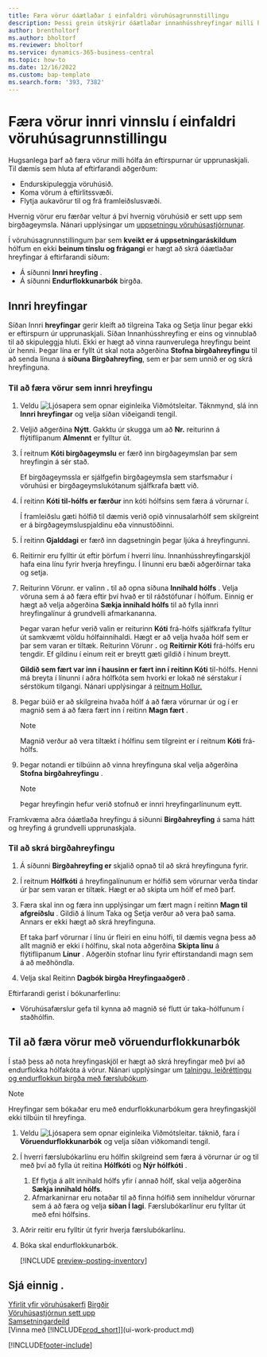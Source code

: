 ```yaml
---
title: Færa vörur óáætlaðar í einfaldri vöruhúsagrunnstillingu
description: Þessi grein útskýrir óáætlaðar innanhússhreyfingar milli hólfa án eftirspurnar úr upprunaskjali.
author: brentholtorf
ms.author: bholtorf
ms.reviewer: bholtorf
ms.service: dynamics-365-business-central
ms.topic: how-to
ms.date: 12/16/2022
ms.custom: bap-template
ms.search.form: '393, 7382'
---
```

# <a name="move-items-internally-in-basic-warehouse-configurations"></a>Færa vörur innri vinnslu í einfaldri vöruhúsagrunnstillingu

Hugsanlega þarf að færa vörur milli hólfa án eftirspurnar úr upprunaskjali. Til dæmis sem hluta af eftirfarandi aðgerðum:

* Endurskipuleggja vöruhúsið.
* Koma vörum á eftirlitssvæði.
* Flytja aukavörur til og frá framleiðslusvæði. 

Hvernig vörur eru færðar veltur á því hvernig vöruhúsið er sett upp sem birgðageymsla. Nánari upplýsingar um [uppsetningu vöruhúsastjórnunar](warehouse-setup-warehouse.md).

Í vöruhúsagrunnstillingum þar sem **kveikt er á uppsetningaráskildum** hólfum en ekki **beinum tínslu og frágangi** er hægt að skrá óáætlaðar hreyfingar á eftirfarandi síðum:  

* Á síðunni **Innri hreyfing** .
* Á síðunni **Endurflokkunarbók** birgða.  

## <a name="internal-movements"></a>Innri hreyfingar

Síðan Innri **hreyfingar** gerir kleift að tilgreina Taka og Setja línur þegar ekki er eftirspurn úr upprunaskjali. Síðan Innanhússhreyfing er eins og vinnublað til að skipuleggja hluti. Ekki er hægt að vinna raunverulega hreyfingu beint úr henni. Þegar lína er fyllt út skal nota aðgerðina **Stofna birgðahreyfingu** til að senda línuna á **síðuna Birgðahreyfing**, sem er þar sem unnið er og skrá hreyfinguna.

### <a name="to-move-items-as-an-internal-movement"></a>Til að færa vörur sem innri hreyfingu

1. Veldu ![Ljósapera sem opnar eiginleika Viðmótsleitar.](media/ui-search/search_small.png "Segðu mér hvað þú vilt gera") Táknmynd, slá inn **Innri hreyfingar** og velja síðan viðeigandi tengil.  
2. Veljið aðgerðina **Nýtt**. Gakktu úr skugga um að **Nr.** reiturinn á flýtiflipanum **Almennt** er fylltur út.
3. Í reitnum **Kóti birgðageymslu** er færð inn birgðageymslan þar sem hreyfingin á sér stað.  

    Ef birgðageymssla er sjálfgefin birgðageymsla sem starfsmaður í vöruhúsi er birgðageymslukótanum sjálfkrafa bætt við.  
4. Í reitinn **Kóti til-hólfs er færður** inn kóti hólfsins sem færa á vörurnar í.

    Í framleiðslu gæti hólfið til dæmis verið opið vinnusalarhólf sem skilgreint er á birgðageymsluspjaldinu eða vinnustöðinni.  
5. Í reitinn **Gjalddagi** er færð inn dagsetningin þegar ljúka á hreyfingunni.  
6. Reitirnir eru fylltir út eftir þörfum í hverri línu. Innanhússhreyfingarskjöl hafa eina línu fyrir hverja hreyfingu. Í línunni eru bæði aðgerðirnar taka og setja.
7. Reiturinn Vörunr. er valinn **.** til að opna síðuna **Innihald hólfs** . Velja vöruna sem á að færa eftir því hvað er til ráðstöfunar í hólfum. Einnig er hægt að velja aðgerðina **Sækja innihald hólfs** til að fylla innri hreyfingalínur á grundvelli afmarkananna.  

    Þegar varan hefur verið valin er reiturinn **Kóti** frá-hólfs sjálfkrafa fylltur út samkvæmt völdu hólfainnihaldi. Hægt er að velja hvaða hólf sem er þar sem varan er tiltæk. Reiturinn Vörunr **.** og **Reitirnir Kóti** frá-hólfs eru tengdir. Ef gildinu í einum reit er breytt gæti gildið í hinum breytt.  

     **Gildið sem fært var inn í hausinn er fært inn í reitinn Kóti** til-hólfs. Henni má breyta í línunni í aðra hólfkóta sem hvorki er lokað né sérstakur í sérstökum tilgangi. Nánari upplýsingar á [reitnum Hollur.](warehouse-how-to-create-individual-bins.md#the-dedicated-field)  

8. Þegar búið er að skilgreina hvaða hólf á að færa vörurnar úr og í er magnið sem á að færa fært inn í reitinn **Magn fært** .  

    > [!NOTE]  
    > Magnið verður að vera tiltækt í hólfinu sem tilgreint er í reitnum **Kóti** frá-hólfs.  

9. Þegar notandi er tilbúinn að vinna hreyfinguna skal velja aðgerðina **Stofna birgðahreyfingu** .  

    > [!NOTE]  
    >  Þegar hreyfingin hefur verið stofnuð er innri hreyfingarlínunum eytt.  

Framkvæma aðra óáætlaða hreyfingu á síðunni **Birgðahreyfing** á sama hátt og hreyfing á grundvelli upprunaskjala.

### <a name="to-record-the-inventory-movement"></a>Til að skrá birgðahreyfingu

1. Á síðunni **Birgðahreyfing er** skjalið opnað til að skrá hreyfinguna fyrir.  
2. Í reitnum **Hólfkóti** á hreyfingalínunum er hólfið sem vörurnar verða tíndar úr þar sem varan er tiltæk. Hægt er að skipta um hólf ef með þarf.
3. Færa skal inn og færa inn upplýsingar um fært magn í reitinn **Magn til afgreiðslu** . Gildið á línum Taka og Setja verður að vera það sama. Annars er ekki hægt að skrá hreyfinguna.

    Ef taka þarf vörurnar í línu úr fleiri en einu hólfi, til dæmis vegna þess að allt magnið er ekki í hólfinu, skal nota aðgerðina **Skipta línu** á flýtiflipanum **Línur** . Aðgerðin stofnar línu fyrir eftirstandandi magn sem á að meðhöndla.  
4. Velja skal Reitinn **Dagbók birgða Hreyfingaaðgerð** .  

Eftirfarandi gerist í bókunarferlinu:

* Vöruhúsafærslur gefa til kynna að magnið sé flutt úr taka-hólfunum í staðhólfin.

## <a name="to-move-items-with-the-item-reclassification-journal"></a>Til að færa vörur með vöruendurflokkunarbók

Í stað þess að nota hreyfingaskjöl er hægt að skrá hreyfingar með því að endurflokka hólfakóta á vörur. Nánari upplýsingar um [talningu, leiðréttingu og endurflokkun birgða með færslubókum](inventory-how-count-adjust-reclassify.md).

> [!NOTE]  
> Hreyfingar sem bókaðar eru með endurflokkunarbókum gera hreyfingaskjöl ekki tilbúin til hreyfinga.  

1. Veldu ![Ljósapera sem opnar eiginleika Viðmótsleitar.](media/ui-search/search_small.png "Segðu mér hvað þú vilt gera") táknið, fara í **Vöruendurflokkunarbók** og velja síðan viðkomandi tengil.  
2. Í hverri færslubókarlínu eru hólfin skilgreind sem færa á vörurnar úr og til með því að fylla út reitina **Hólfkóti** og **Nýr hólfkóti** .  

    1. Ef flytja á allt innihald hólfs yfir í annað hólf, skal velja aðgerðina **Sækja innihald hólfs**.  
    2. Afmarkanirnar eru notaðar til að finna hólfið sem inniheldur vörurnar sem á að færa og velja **síðan Í lagi**. Færslubókarlínur eru fylltar út með efni hólfsins.  
3. Aðrir reitir eru fylltir út fyrir hverja færslubókarlínu.
4. Bóka skal endurflokkunarbók.  

    [!INCLUDE [preview-posting-inventory](includes/preview-posting-inventory.md)]

## <a name="see-also"></a>Sjá einnig .

[Yfirlit yfir vöruhúsakerfi](design-details-warehouse-management.md)
[Birgðir](inventory-manage-inventory.md)  
[Vöruhúsastjórnun sett upp](warehouse-setup-warehouse.md)  
[Samsetningardeild](assembly-assemble-items.md)  
[Vinna með [!INCLUDE[prod_short](includes/prod_short.md)]](ui-work-product.md)


[!INCLUDE[footer-include](includes/footer-banner.md)]
